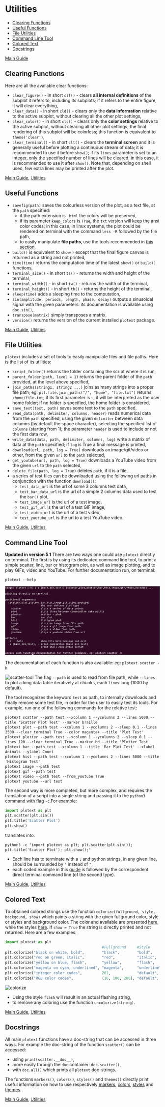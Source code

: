 # Utilities
- [Clearing Functions](https://github.com/piccolomo/plotext/blob/master/readme/utilities.md#clearing-functions)
- [Useful Functions](https://github.com/piccolomo/plotext/blob/master/readme/utilities.md#useful-functions)
- [File Utilities](https://github.com/piccolomo/plotext/blob/master/readme/utilities.md#file-utilities)
- [Command Line Tool](https://github.com/piccolomo/plotext/blob/master/readme/utilities.md#command-line-tool)
- [Colored Text](https://github.com/piccolomo/plotext/blob/master/readme/utilities.md#colored-text)
- [Docstrings](https://github.com/piccolomo/plotext/blob/master/readme/utilities.md#docstrings)

[Main Guide](https://github.com/piccolomo/plotext#guide)


## Clearing Functions
Here are all the available clear functions:

- `clear_figure()` - in short `clf()` - clears **all internal definitions** of the subplot it refers to, including its subplots; if it refers to the entire figure, it will clear everything,
- `clear_data()` - in short `cld()` - clears only the **data information** relative to the active subplot, without clearing all the other plot settings,
- `clear_color()` - in short `clc()` - clears only the **color settings** relative to the active subplot, without clearing all other plot settings; the final rendering of this subplot will be colorless; this function is equivalent to `theme('clear')`,
- `clear_terminal()` - in short `clt()` - clears the **terminal screen** and it is generally useful before plotting a continuous stream of data; it is recommended to use it before `show()`; if its `lines` parameter is set to an integer, only the specified number of lines will be cleared; in this case, it is recommended to use it after `show()`. Note that, depending on shell used, few extra lines may be printed after the plot.

[Main Guide](https://github.com/piccolomo/plotext#guide), [Utilities](https://github.com/piccolomo/plotext/blob/master/readme/utilities.md#utilities)


## Useful Functions
- `savefig(path)` saves the colourless version of the plot, as a text file, at the `path` specified:
    - if the path extension is `.html` the colors will be preserved,
    - if its parameter `keep_colors` is `True`, the `txt` version will keep the ansi color codes; in this case, in linux systems, the plot could be rendered on terminal with the command `less -R` followed by the file path,
    - to easily manipulate **file paths**, use the tools recommended in [this section](https://github.com/piccolomo/plotext/blob/master/readme/utilities.md#file-utilities),
- `build()` is equivalent to `show()` except that the final figure canvas is returned as a string and not printed,
- `time(time)` returns the computation time of the latest `show()` or `build()` functions,
- `terminal_size()` - in short `ts()` - returns the width and height of the terminal,
- `terminal_width()` - in short `tw()` - returns the width of the terminal,
- `terminal_height()` - in short `th()` - returns the height of the terminal,
- `sleep(time)` adds a sleeping time to the computation,
- `sin(amplitude, periods, length, phase, decay)` outputs a sinusoidal signal with the given parameters: its documentation is available using `doc.sin()`,
- `transpose(matrix)` simply transposes a matrix,
- `version()` returns the version of the current installed `plotext` package.

[Main Guide](https://github.com/piccolomo/plotext#guide), [Utilities](https://github.com/piccolomo/plotext/blob/master/readme/utilities.md#utilities)


## File Utilities
`plotext` includes a set of tools to easily manipulate files and file paths. Here is the list of its utilities:
- `script_folder()` returns the folder containing the script where it is run,
- `parent_folder(path, level = 1)` returns the parent folder of the `path` provided, at the level above specified,
- `join_paths(string1, string2 ...)` joins as many strings into a proper file path; eg: `plt.file.join_paths("/", "home", "file.txt")` returns `/home/file.txt`; if its first parameter is `~`, it will be interpreted as the user home folder; if no folder is specified, the home folder is considered,
- `save_text(text, path)` saves some text to the `path` specified,
- `read_data(path, delimiter, columns, header)` reads numerical data from the `path` specified, using the given `delimiter` between data columns (by default the space character), selecting the specified list of `columns` (starting from 1); the parameter `header` is used to include or not the first data row,
- `write_data(data, path, delimiter, columns, log)` write a matrix of data at the `path` specified; if `log` is True a final message is printed,
- `download(url, path, log = True)` downloads an image/gif/video or other, from the given `url` to the `path` selected,
- `get_youtube(url, path, log = True)` downloads a YouTube video from the given `url` to the `path` selected,
- `delete_file(path, log = True)` deletes `path`, if it is a file,
- a series of test files can be downloaded using the following url paths in conjunction with the function `download()`:
    - `test_data_url`  is the url of some 3 columns test data,
    - `test_bar_data_url` is the url of a simple 2 columns data used to test the `bar()` plot,
    - `test_image_url` is the url of a test image,
    - `test_gif_url` is the url of a test GIF image,
    - `test_video_url` is the url of a test video,
    - `test_youtube_url` is the url to a test YouTube video.

[Main Guide](https://github.com/piccolomo/plotext#guide), [Utilities](https://github.com/piccolomo/plotext/blob/master/readme/utilities.md#utilities)


## Command Line Tool
**Updated in version 5.1**
There are two ways one could use `plotext` directly on terminal. The first is by using its dedicated command line tool, to print a simple scatter, line, bar or histogram plot, as well as image plotting, and to play GIFs, video and YouTube. For further documentation run, on terminal:

```console
plotext --help
```
![command-tool](https://raw.githubusercontent.com/piccolomo/plotext/master/data/command-tool.png)

The documentation of each function is also available: eg: `plotext scatter -h`

![scatter-tool](https://raw.githubusercontent.com/piccolomo/plotext/master/data/scatter-tool.png)
The flag `--path` is used to read from file path, while `--lines` to plot a long data table iteratively at chunks, each `lines` long (1000 by default). 

The tool recognizes the keyword `test` as path, to internally downloads and finally remove some test file, in order for the user to easily test its tools. For example, run one of the following commands for the relative test:

```console
plotext scatter --path test --xcolumn 1 --ycolumns 2 --lines 5000 --title 'Scatter Plot Test' --marker braille
plotext plot --path test --xcolumn 1 --ycolumns 2 --sleep 0.1 --lines 2500 --clear_terminal True --color magenta+ --title 'Plot Test'
plotext plotter --path test --xcolumn 1 --ycolumns 2 --sleep 0.1 --lines 120 --clear_terminal True --marker hd --title 'Plotter Test'
plotext bar --path test --xcolumn 1 --title 'Bar Plot Test' --xlabel Animals --ylabel Count
plotext hist --path test --xcolumn 1 --ycolumns 2 --lines 5000 --title 'Histogram Test'
plotext image --path test
plotext gif --path test
plotext video --path test --from_youtube True
plotext youtube --url test
```

The second way is more completed, but more complex, and requires the translation of a script into a single string and passing it to the `python3` command with flag `-c`.For example:
```python
import plotext as plt
plt.scatter(plt.sin())
plt.title('Scatter Plot')
plt.show()
```
translates into:
```console
python3 -c "import plotext as plt; plt.scatter(plt.sin()); plt.title('Scatter Plot'); plt.show();"
```
- Each line has to terminate with a `;` and python strings, in any given line, should be surrounded by `'` instead of `"`,
- each coded example in this [guide](https://github.com/piccolomo/plotext#guide) is followed by the correspondent direct terminal command line (of the second type).

[Main Guide](https://github.com/piccolomo/plotext#guide), [Utilities](https://github.com/piccolomo/plotext/blob/master/readme/utilities.md#utilities)


## Colored Text
To obtained colored strings use the function `colorize(fullground, style, backgound, show)` which paints a string with the given fullground color, style or styles and background color. The color and available are presented [here](https://github.com/piccolomo/plotext/blob/master/readme/aspect.md#colors), while the styles [here](https://github.com/piccolomo/plotext/blob/master/readme/aspect.md#styles). If `show = True` the string is directly printed and not returned. Here are a few examples:
```python
import plotext as plt
                                            #Fullground     #Style       #Background      #Show
plt.colorize("black on white, bold",        "black",        "bold",      "white",         True)
plt.colorize("red on green, italic",        "red",          "italic",    "green",         True)
plt.colorize("yellow on blue, flash",       "yellow",       "flash",     "blue",          True)
plt.colorize("magenta on cyan, underlined", "magenta",      "underline", "cyan",          True)
plt.colorize("integer color codes",         201,            "default",   158,             True)
plt.colorize("RGB color codes",             (16, 100, 200), "default",   (200, 100, 100), True)
```
![colorize](https://raw.githubusercontent.com/piccolomo/plotext/master/data/colorize.png)
- Using the style `flash` will result in an actual flashing string,
- to remove any coloring use the function `uncolorize(string)`.

[Main Guide](https://github.com/piccolomo/plotext#guide), [Utilities](https://github.com/piccolomo/plotext/blob/master/readme/utilities.md#utilities)


## Docstrings
All main `plotext` functions have a doc-string that can be accessed in three ways. For example the doc-string of the function `scatter()` can be accessed:
- using `print(scatter.__doc__)`,
- more easily through the `doc` container: `doc.scatter()`,
- with `doc.all()` which prints all `plotext` doc-strings.

The functions `markers()`, `colors()`, `styles()` and `themes()` directly print useful information on how to use respectively [markers](https://github.com/piccolomo/plotext/blob/master/readme/aspect.md#markers), [colors](https://github.com/piccolomo/plotext/blob/master/readme/aspect.md#colors), [styles](https://github.com/piccolomo/plotext/blob/master/readme/aspect.md#styles) and [themes](https://github.com/piccolomo/plotext/blob/master/readme/aspect.md#themes).


[Main Guide](https://github.com/piccolomo/plotext#guide), [Utilities](https://github.com/piccolomo/plotext/blob/master/readme/utilities.md#utilities)

